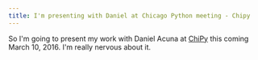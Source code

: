 ```yaml
---
title: I'm presenting with Daniel at Chicago Python meeting - Chipy
---
```



So I'm going to present my work with Daniel Acuna at [ChiPy](http://www.chipy.org/)
this coming March 10, 2016. I'm really nervous about it.
